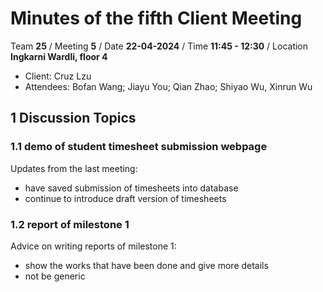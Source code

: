 # Minutes of the fifth Client Meeting

Team **25** / Meeting **5** / Date **22-04-2024** / Time **11:45 - 12:30** / Location **Ingkarni Wardli, floor 4**

- Client: Cruz Lzu
- Attendees: Bofan Wang; Jiayu You; Qian Zhao; Shiyao Wu, Xinrun Wu

## 1 Discussion Topics

### 1.1  demo of student timesheet submission webpage

Updates from the last meeting:

- have saved submission of timesheets into database
- continue to introduce draft version of timesheets

### 1.2 report of milestone 1

Advice on writing reports of milestone 1:

- show the works that have been done and give more details
- not be generic
